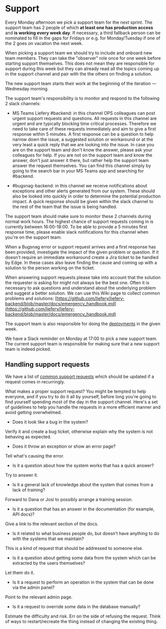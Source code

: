 # Support

Every Monday afternoon we pick a support team for the next sprint.
The support team has 2 people of which **at least one has production access** and **is working every week day**.
If necessary, a third fallback person can be nominated to fill in the gaps for Fridays or e.g. for Monday/Tuesday
if one of the 2 goes on vacation the next week.

When picking a support team we should try to include and onboard new team members.
They can take the "observer" role once for one week before starting support themselves.
This does not mean they are responsible for support during this week but they can already read all
the topics coming up in the support channel and pair with the the others on finding a solution.

The new support team starts their work at the beginning of the iteration — Wednesday morning.

The support team's responsibility is to monitor and respond to the following 2 slack channels:

* MS Teams Liefery #backend: in this channel OPS colleagues can post urgent support requests and questions.
  All requests in this channel are urgent and are typically blocking time critical processes.
  Therefore we need to take care of these requests immediately and aim to give a first response within 5 minutes.
  A first response can be a question to help narrow down the issue, a suggested solution or workaround or at the very
  least a quick reply that we are looking into the issue.
  In case you are on the support team and don't know the answer, please ask your colleagues for help.
  If you are not on the support team and know the answer, don't just answer it there, but rather help the support 
  team answer the request themselves.
  You can find this channel simply by going to the search bar in your MS Teams app and searching for #backend.

* #bugsnag-backend: in this channel we receive notifications about exceptions and other alerts generated from our system. These should also be looked into quickly in order to determine the potential production impact. A quick response should be given within the slack channel to the rest of the team that the issue is being handled.

The support team should make sure to monitor these 2 channels during normal work hours. The highest chance of support requests coming in is currently between 16:00-18:00. To be able to provide a 5 minutes first response time, please enable slack notifications for this channel when you're on the support team.

When a Bugsnag error or support request arrives and a first response has been provided, investigate the impact of the given problem or question. If it doesn't require an immediate workaround create a Jira ticket to be handled by Edge. In these cases also leave finding the cause and coming up with a solution to the person working on the ticket.

When answering support requests please take into account that the solution the requester is asking for might not always be the best one. Often it is necessary to ask questions and understand about the underlying problem and suggest a better solution. We can use this Wiki page to collect common problems and solutions: [https://github.com/liefery/liefery-backend/blob/master/docs/emergency_handbook.md](https://github.com/liefery/liefery-backend/blob/master/docs/emergency_handbook.md)

The support team is also responsible for doing the [deployments](https://github.com/liefery/don-t-panic/blob/master/docs/deployments.md) in the given week.

We have a Slack reminder on Monday at 17:00 to pick a new support team. The
current support team is responsible for making sure that a new support team is
indeed picked.

## Handling support requests

We have a list of [common support requests](https://github.com/liefery/don-t-panic/wiki/Typical-Support-Requests) which should be updated if a request comes in recurringly.

What makes a proper support request? You might be tempted to help everyone, and if you try to do it all by yourself,
before long you're going to find yourself spending most of the day in the support channel. Here's a set of guidelines
to help you handle the requests in a more efficient manner and avoid getting overwhelmed.

* Does it look like a bug in the system?

Verify it and create a bug ticket, otherwise explain why the system is not behaving as expected.

* Does it throw an exception or show an error page?

Tell what's causing the error.

* Is it a question about how the system works that has a quick answer?

Try to answer it.

* Is it a general lack of knowledge about the system that comes from a lack of training?

Forward to Dana or Josi to possibly arrange a training session.

* Is it a question that has an answer in the documentation (for example, API docs)?

Give a link to the relevant section of the docs.

* Is it related to what business people do, but doesn’t have anything to do with the systems that we maintain?

This is a kind of request that should be addressed to someone else.

* Is it a question about getting some data from the system which can be extracted by the users themselves?

Let them do it.

* Is it a request to perform an operation in the system that can be done via the admin panel?

Point to the relevant admin page.

* Is it a request to override some data in the database manually?

Estimate the difficulty and risk. Err on the side of refusing the request. Think of ways to restart/recreate the thing
instead of changing the existing thing.
